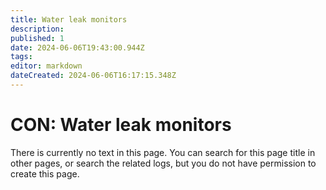 ```yaml
---
title: Water leak monitors
description: 
published: 1
date: 2024-06-06T19:43:00.944Z
tags: 
editor: markdown
dateCreated: 2024-06-06T16:17:15.348Z
---
```


# CON: Water leak monitors

There is currently no text in this page. You can search for this page title in other pages, or search the related logs, but you do not have permission to create this page.